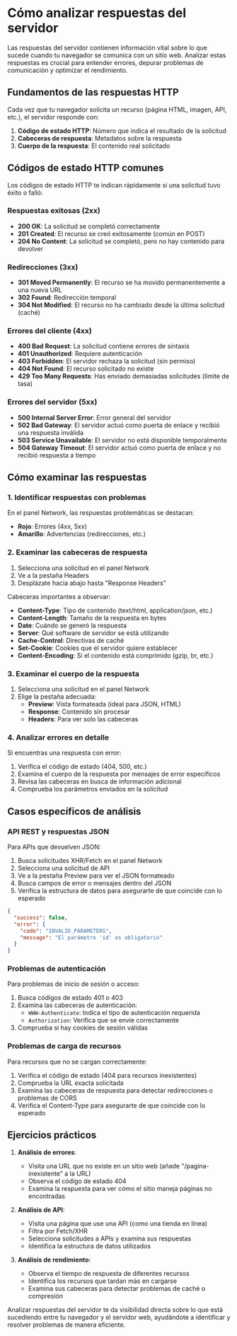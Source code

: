 # Cómo analizar respuestas del servidor

Las respuestas del servidor contienen información vital sobre lo que sucede cuando tu navegador se comunica con un sitio web. Analizar estas respuestas es crucial para entender errores, depurar problemas de comunicación y optimizar el rendimiento.

## Fundamentos de las respuestas HTTP

Cada vez que tu navegador solicita un recurso (página HTML, imagen, API, etc.), el servidor responde con:

1. **Código de estado HTTP**: Número que indica el resultado de la solicitud
2. **Cabeceras de respuesta**: Metadatos sobre la respuesta
3. **Cuerpo de la respuesta**: El contenido real solicitado

## Códigos de estado HTTP comunes

Los códigos de estado HTTP te indican rápidamente si una solicitud tuvo éxito o falló:

### Respuestas exitosas (2xx)

- **200 OK**: La solicitud se completó correctamente
- **201 Created**: El recurso se creó exitosamente (común en POST)
- **204 No Content**: La solicitud se completó, pero no hay contenido para devolver

### Redirecciones (3xx)

- **301 Moved Permanently**: El recurso se ha movido permanentemente a una nueva URL
- **302 Found**: Redirección temporal
- **304 Not Modified**: El recurso no ha cambiado desde la última solicitud (caché)

### Errores del cliente (4xx)

- **400 Bad Request**: La solicitud contiene errores de sintaxis
- **401 Unauthorized**: Requiere autenticación
- **403 Forbidden**: El servidor rechaza la solicitud (sin permiso)
- **404 Not Found**: El recurso solicitado no existe
- **429 Too Many Requests**: Has enviado demasiadas solicitudes (límite de tasa)

### Errores del servidor (5xx)

- **500 Internal Server Error**: Error general del servidor
- **502 Bad Gateway**: El servidor actuó como puerta de enlace y recibió una respuesta inválida
- **503 Service Unavailable**: El servidor no está disponible temporalmente
- **504 Gateway Timeout**: El servidor actuó como puerta de enlace y no recibió respuesta a tiempo

## Cómo examinar las respuestas

### 1. Identificar respuestas con problemas

En el panel Network, las respuestas problemáticas se destacan:
- **Rojo**: Errores (4xx, 5xx)
- **Amarillo**: Advertencias (redirecciones, etc.)

### 2. Examinar las cabeceras de respuesta

1. Selecciona una solicitud en el panel Network
2. Ve a la pestaña Headers
3. Desplázate hacia abajo hasta "Response Headers"

Cabeceras importantes a observar:

- **Content-Type**: Tipo de contenido (text/html, application/json, etc.)
- **Content-Length**: Tamaño de la respuesta en bytes
- **Date**: Cuándo se generó la respuesta
- **Server**: Qué software de servidor se está utilizando
- **Cache-Control**: Directivas de caché
- **Set-Cookie**: Cookies que el servidor quiere establecer
- **Content-Encoding**: Si el contenido está comprimido (gzip, br, etc.)

### 3. Examinar el cuerpo de la respuesta

1. Selecciona una solicitud en el panel Network
2. Elige la pestaña adecuada:
   - **Preview**: Vista formateada (ideal para JSON, HTML)
   - **Response**: Contenido sin procesar
   - **Headers**: Para ver solo las cabeceras

### 4. Analizar errores en detalle

Si encuentras una respuesta con error:

1. Verifica el código de estado (404, 500, etc.)
2. Examina el cuerpo de la respuesta por mensajes de error específicos
3. Revisa las cabeceras en busca de información adicional
4. Comprueba los parámetros enviados en la solicitud

## Casos específicos de análisis

### API REST y respuestas JSON

Para APIs que devuelven JSON:

1. Busca solicitudes XHR/Fetch en el panel Network
2. Selecciona una solicitud de API
3. Ve a la pestaña Preview para ver el JSON formateado
4. Busca campos de error o mensajes dentro del JSON
5. Verifica la estructura de datos para asegurarte de que coincide con lo esperado

```json
{
  "success": false,
  "error": {
    "code": "INVALID_PARAMETERS",
    "message": "El parámetro 'id' es obligatorio"
  }
}
```

### Problemas de autenticación

Para problemas de inicio de sesión o acceso:

1. Busca códigos de estado 401 o 403
2. Examina las cabeceras de autenticación:
   - `WWW-Authenticate`: Indica el tipo de autenticación requerida
   - `Authorization`: Verifica que se envíe correctamente
3. Comprueba si hay cookies de sesión válidas

### Problemas de carga de recursos

Para recursos que no se cargan correctamente:

1. Verifica el código de estado (404 para recursos inexistentes)
2. Comprueba la URL exacta solicitada
3. Examina las cabeceras de respuesta para detectar redirecciones o problemas de CORS
4. Verifica el Content-Type para asegurarte de que coincide con lo esperado

## Ejercicios prácticos

1. **Análisis de errores**:
   - Visita una URL que no existe en un sitio web (añade "/pagina-inexistente" a la URL)
   - Observa el código de estado 404
   - Examina la respuesta para ver cómo el sitio maneja páginas no encontradas

2. **Análisis de API**:
   - Visita una página que use una API (como una tienda en línea)
   - Filtra por Fetch/XHR
   - Selecciona solicitudes a APIs y examina sus respuestas
   - Identifica la estructura de datos utilizados

3. **Análisis de rendimiento**:
   - Observa el tiempo de respuesta de diferentes recursos
   - Identifica los recursos que tardan más en cargarse
   - Examina sus cabeceras para detectar problemas de caché o compresión

Analizar respuestas del servidor te da visibilidad directa sobre lo que está sucediendo entre tu navegador y el servidor web, ayudándote a identificar y resolver problemas de manera eficiente.

